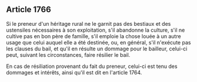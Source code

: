 Article 1766
----
Si le preneur d'un héritage rural ne le garnit pas des bestiaux et des
ustensiles nécessaires à son exploitation, s'il abandonne la culture, s'il ne
cultive pas en bon père de famille, s'il emploie la chose louée à un autre usage
que celui auquel elle a été destinée, ou, en général, s'il n'exécute pas les
clauses du bail, et qu'il en résulte un dommage pour le bailleur, celui-ci peut,
suivant les circonstances, faire résilier le bail.

En cas de résiliation provenant du fait du preneur, celui-ci est tenu des
dommages et intérêts, ainsi qu'il est dit en l'article 1764.
